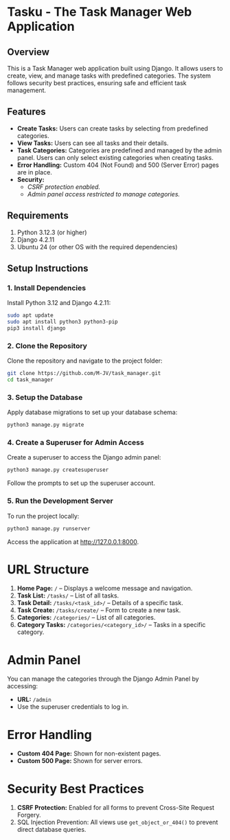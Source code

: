 # Tasku - The Task Manager Web Application

## Overview
This is a Task Manager web application built using Django. It allows users to create, view, and manage tasks with predefined categories. The system follows security best practices, ensuring safe and efficient task management.

## Features
- **Create Tasks:** Users can create tasks by selecting from predefined categories.
- **View Tasks:** Users can see all tasks and their details.
- **Task Categories:** Categories are predefined and managed by the admin panel. Users can only select existing categories when creating tasks.
- **Error Handling:** Custom 404 (Not Found) and 500 (Server Error) pages are in place.
- **Security:**
    - *CSRF protection enabled.*
    - *Admin panel access restricted to manage categories.*

## Requirements
1. Python 3.12.3 (or higher)
2. Django 4.2.11
3. Ubuntu 24 (or other OS with the required dependencies)

## Setup Instructions

### 1. Install Dependencies
Install Python 3.12 and Django 4.2.11:

```bash
sudo apt update
sudo apt install python3 python3-pip
pip3 install django
```
### 2. Clone the Repository
Clone the repository and navigate to the project folder:
```bash
git clone https://github.com/M-JV/task_manager.git
cd task_manager
```

### 3. Setup the Database
Apply database migrations to set up your database schema:

```bash
python3 manage.py migrate
```
### 4. Create a Superuser for Admin Access
Create a superuser to access the Django admin panel:

```bash
python3 manage.py createsuperuser
```

Follow the prompts to set up the superuser account.

### 5. Run the Development Server
To run the project locally:

```bash
python3 manage.py runserver
```
Access the application at http://127.0.0.1:8000.

# URL Structure
1. **Home Page:** `/` – Displays a welcome message and navigation.
2. **Task List:** `/tasks/` – List of all tasks.
3. **Task Detail:** `/tasks/<task_id>/` – Details of a specific task.
4. **Task Create:** `/tasks/create/` – Form to create a new task.
5. **Categories:** `/categories/` – List of all categories.
6. **Category Tasks:** `/categories/<category_id>/` – Tasks in a specific category.

# Admin Panel
You can manage the categories through the Django Admin Panel by accessing:

- **URL:** `/admin`
- Use the superuser credentials to log in.

# Error Handling
- **Custom 404 Page:** Shown for non-existent pages.
- **Custom 500 Page:** Shown for server errors.

# Security Best Practices
1. **CSRF Protection:** Enabled for all forms to prevent Cross-Site Request Forgery.
2. SQL Injection Prevention: All views use `get_object_or_404()` to prevent direct database queries.
